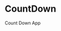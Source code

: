 # CountDown
 Count Down App
   
        
                                      
                                    
                           
                
          
     
 
 
